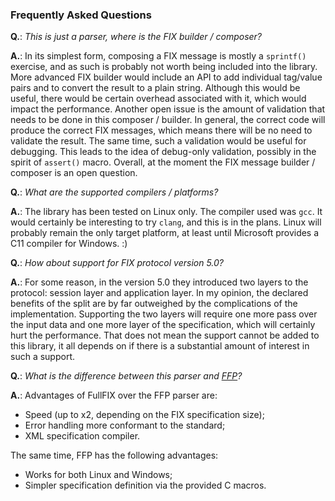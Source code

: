 ### Frequently Asked Questions
**Q.**: _This is just a parser, where is the FIX builder / composer?_

**A.**: In its simplest form, composing a FIX message is mostly a `sprintf()`
exercise, and as such is probably not worth being included into the library.
More advanced FIX builder would include an API to add individual tag/value pairs and
to convert the result to a plain string. Although this would be useful, there
would be certain overhead associated with it, which would impact the performance.
Another open issue is the amount of validation that needs to be done in this
composer / builder. In general, the correct code will produce the correct FIX messages,
which means there will be no need to validate the result. The same time, such a
validation would be useful for debugging. This leads to the idea of debug-only
validation, possibly in the spirit of `assert()` macro. Overall, at the moment
the FIX message builder / composer is an open question.

**Q.**: _What are the supported compilers / platforms?_

**A.**: The library has been tested on Linux only. The compiler used was `gcc`.
It would certainly be interesting to try `clang`, and this is in the plans.
Linux will probably remain the only target platform,
at least until Microsoft provides a C11 compiler for Windows. :)

**Q.**: _How about support for FIX protocol version 5.0?_

**A.**: For some reason, in the version 5.0 they introduced two layers to the
protocol: session layer and application layer. In my opinion, the declared benefits of the
split are by far outweighed by the complications of the implementation. Supporting
the two layers will require one more pass over the input data and one more layer of the
specification, which will certainly hurt the performance. That does not mean
the support cannot be added to this library, it all depends on if there is a substantial
amount of interest in such a support.

**Q.**: _What is the difference between this parser and [FFP](https://github.com/maxim2266/FFP)?_

**A.**: Advantages of FullFIX over the FFP parser are:
- Speed (up to x2, depending on the FIX specification size);
- Error handling more conformant to the standard;
- XML specification compiler.
 
The same time, FFP has the following advantages:
- Works for both Linux and Windows;
- Simpler specification definition via the provided C macros.
